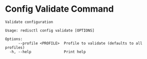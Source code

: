 # Config Validate Command

```
Validate configuration

Usage: redisctl config validate [OPTIONS]

Options:
      --profile <PROFILE>  Profile to validate (defaults to all profiles)
  -h, --help               Print help
```

